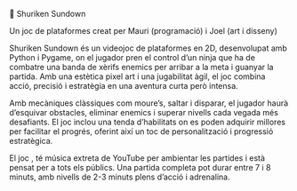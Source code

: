 🥷 Shuriken Sundown

Un joc de plataformes creat per Mauri (programació) i Joel (art i disseny)

Shuriken Sundown és un videojoc de plataformes en 2D, desenvolupat amb Python i Pygame, on el jugador pren el control d’un ninja que ha de combatre una banda de xèrifs enemics per arribar a la meta i guanyar la partida. Amb una estètica pixel art i una jugabilitat àgil, el joc combina acció, precisió i estratègia en una aventura curta però intensa.

Amb mecàniques clàssiques com moure’s, saltar i disparar, el jugador haurà d’esquivar obstacles, eliminar enemics i superar nivells cada vegada més desafiants. El joc inclou una tenda d’habilitats on es poden adquirir millores per facilitar el progrés, oferint així un toc de personalització i progressió estratègica.

El joc , té música extreta de YouTube per ambientar les partides i està pensat per a tots els públics. Una partida completa pot durar entre 7 i 8 minuts, amb nivells de 2-3 minuts plens d’acció i adrenalina.
